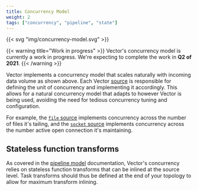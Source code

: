 ```yaml
---
title: Concurrency Model
weight: 2
tags: ["concurrency", "pipeline", "state"]
---
```


{{< svg "img/concurrency-model.svg" >}}

{{< warning title="Work in progress" >}}
Vector's concurrency model is currently a work in progress. We're expecting to complete the work in **Q2 of 2021**.
{{< /warning >}}

Vector implements a concurrency model that scales naturally with incoming data volume as shown above. Each Vector [source][sources] is responsible for defining the unit of concurrency and implementing it accordingly. This allows for a natural concurrency model that adapts to however Vector is being used, avoiding the need for tedious concurrency tuning and configuration.

For example, the [`file` source][file] implements concurrency across the number of files it's tailing, and the [`socket` source][socket] implements concurrency across the number active open connection it's maintaining.

## Stateless function transforms

As covered in the [pipeline model][pipeline] documentation, Vector's concurrency relies on stateless function transforms that can be inlined at the source level. Task transforms should thus be defined at the end of your topology to allow for maximum transform inlining.

[file]: /docs/reference/configuration/sources/file
[socket]: /docs/reference/configuration/sources/socket
[sources]: /docs/reference/configuration/sources/
[pipeline]: /docs/about/under-the-hood/architecture/pipeline-model
